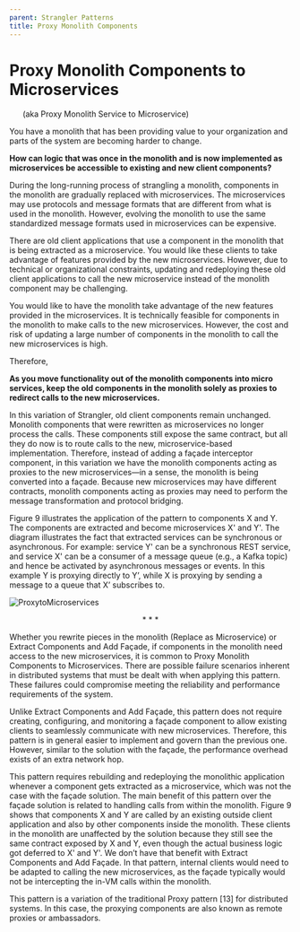 ```yaml
---
parent: Strangler Patterns
title: Proxy Monolith Components
---
```

# Proxy Monolith Components to Microservices 
&nbsp;&nbsp;&nbsp;&nbsp;&nbsp;&nbsp;(aka Proxy Monolith Service to Microservice)

You have a monolith that has been providing value to your organization and parts of the system are becoming harder to change.

**How can logic that was once in the monolith and is now implemented as microservices be accessible to existing and new client components?**

During the long-running process of strangling a monolith, components in the monolith are gradually replaced with microservices. The microservices may use protocols and message formats that are different from what is used in the monolith. However, evolving the monolith to use the same standardized message formats used in microservices can be expensive.

There are old client applications that use a component in the monolith that is being extracted as a microservice. You would like these clients to take advantage of features provided by the new microservices. However, due to technical or organizational constraints, updating and redeploying these old client applications to call the new microservice instead of the monolith component may be challenging. 

You would like to have the monolith take advantage of the new features provided in the microservices. It is technically feasible for components in the monolith to make calls to the new microservices. However, the cost and risk of updating a large number of components in the monolith to call the new microservices is high.

Therefore,

**As you move functionality out of the monolith components into micro services, keep the old components in the monolith solely as proxies to redirect calls to the new microservices.**

In this variation of Strangler, old client components remain unchanged. Monolith components that were rewritten as microservices no longer process the calls. These components still expose the same contract, but all they do now is to route calls to the new, microservice-based implementation. Therefore, instead of adding a façade interceptor component, in this variation we have the monolith components acting as proxies to the new microservices—in a sense, the monolith is being converted into a façade. Because new microservices may have different contracts, monolith components acting as proxies may need to perform the message transformation and protocol bridging. 

Figure 9 illustrates the application of the pattern to components X and Y. The components are extracted and become microservices X' and Y'. The diagram illustrates the fact that extracted services can be synchronous or asynchronous. For example: service Y' can be a synchronous REST service, and service X' can be a consumer of a message queue (e.g., a Kafka topic) and hence be activated by asynchronous messages or events. In this example Y is proxying directly to Y’, while X is proxying by sending a message to a queue that X’ subscribes to.

![ProxytoMicroservices](../assets/ProxyMonolithComponentsToMicroservices.png)

 <p align="center">* * *</p>
 
Whether you rewrite pieces in the monolith (Replace as Microservice) or Extract Components and Add Façade, if components in the monolith need access to the new microservices, it is common to Proxy Monolith Components to Microservices. There are possible failure scenarios inherent in distributed systems that must be dealt with when applying this pattern. These failures could compromise meeting the reliability and performance requirements of the system.

Unlike Extract Components and Add Façade, this pattern does not require creating, configuring, and monitoring a façade component to allow existing clients to seamlessly communicate with new microservices. Therefore, this pattern is in general easier to implement and govern than the previous one. However, similar to the solution with the façade, the performance overhead exists of an extra network hop. 

This pattern requires rebuilding and redeploying the monolithic application whenever a component gets extracted as a microservice, which was not the case with the façade solution. The main benefit of this pattern over the façade solution is related to handling calls from within the monolith. Figure 9 shows that components X and Y are called by an existing outside client application and also by other components inside the monolith. These clients in the monolith are unaffected by the solution because they still see the same contract exposed by X and Y, even though the actual business logic got deferred to X' and Y'. We don’t have that benefit with Extract Components and Add Façade. In that pattern, internal clients would need to be adapted to calling the new microservices, as the façade typically would not be intercepting the in-VM calls within the monolith. 

This pattern is a variation of the traditional Proxy pattern [13] for distributed systems. In this case, the proxying components are also known as remote proxies or ambassadors.
